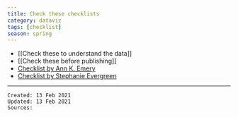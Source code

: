 ```yaml
---
title: Check these checklists
category: dataviz
tags: [checklist]
season: spring
---
```


* [[Check these to understand the data]]
* [[Check these before publishing]]
* [Checklist by Ann K. Emery](https://depictdatastudio.com/data-visualization-design-process-step-by-step-guide-for-beginners/)
* [Checklist by Stephanie Evergreen](https://github.com/one-data-cookie/digi-garden/raw/master/assets/src/Checklist.pdf)

---

    Created: 13 Feb 2021
    Updated: 13 Feb 2021
    Sources: 
